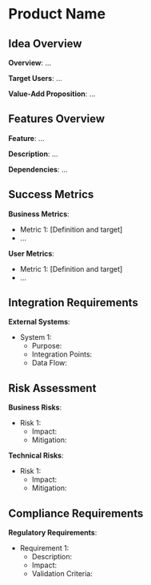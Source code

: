 # Product Name

## Idea Overview

**Overview**: ...

**Target Users**: ...

**Value-Add Proposition**: ...

## Features Overview

**Feature**: ...

**Description**: ...

**Dependencies**: ...


## Success Metrics

**Business Metrics**:
- Metric 1: [Definition and target]
- ...

**User Metrics**:
- Metric 1: [Definition and target]
- ...

## Integration Requirements

**External Systems**:
- System 1:
  - Purpose:
  - Integration Points:
  - Data Flow:

## Risk Assessment

**Business Risks**:
- Risk 1:
  - Impact:
  - Mitigation:

**Technical Risks**:
- Risk 1:
  - Impact:
  - Mitigation:

## Compliance Requirements

**Regulatory Requirements**:
- Requirement 1:
  - Description:
  - Impact:
  - Validation Criteria: